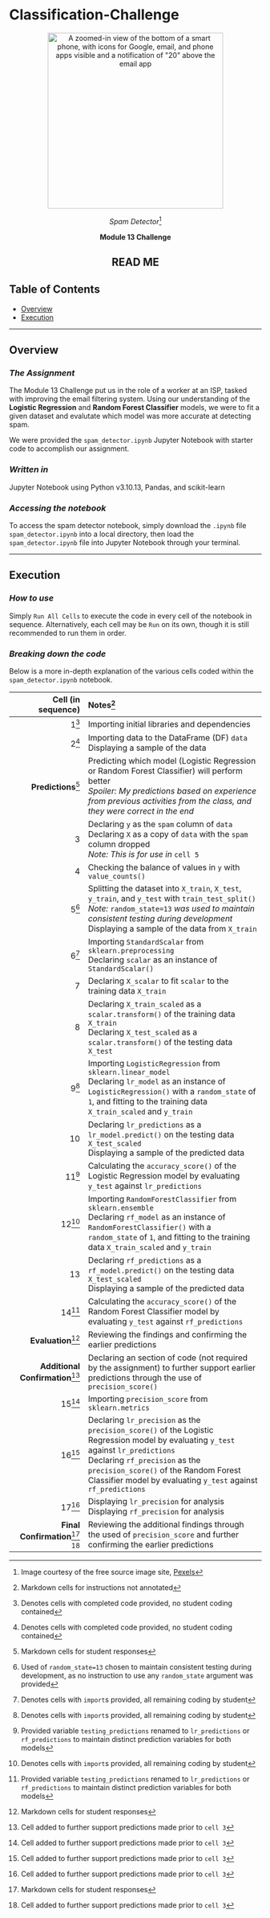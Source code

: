 # Classification-Challenge

<div align='center'>
    <img src='https://images.pexels.com/photos/193003/pexels-photo-193003.jpeg' height='350', title= 'A phone with a lot of unread email, which may or may not be spam (image courtesy of Pexels)' alt='A zoomed-in view of the bottom of a smart phone, with icons for Google, email, and phone apps visible and a notification of "20" above the email app' />

*Spam Detector*[^1]

**Module 13 Challenge**

## READ ME
</div>

## Table of Contents

* [Overview](#Overview)
* [Execution](#Execution)

---

## Overview

### *The Assignment*

The Module 13 Challenge put us in the role of a worker at an ISP, tasked with improving the email filtering system. Using our understanding of the **Logistic Regression** and **Random Forest Classifier** models, we were to fit a given dataset and evalutate which model was more accurate at detecting spam.

We were provided the `spam_detector.ipynb` Jupyter Notebook with starter code to accomplish our assignment.

### *Written in*

Jupyter Notebook using Python v3.10.13, Pandas, and scikit-learn

### *Accessing the notebook*

To access the spam detector notebook, simply download the `.ipynb` file `spam_detector.ipynb` into a local directory, then load the `spam_detector.ipynb` file into Jupyter Notebook through your terminal.

---

## Execution

### *How to use*

Simply `Run All Cells` to execute the code in every cell of the notebook in sequence. Alternatively, each cell may be `Run` on its own, though it is still recommended to run them in order.

### *Breaking down the code*

Below is a more in-depth explanation of the various cells coded within the `spam_detector.ipynb` notebook.

| Cell (in sequence) | Notes[^2] |
| ---: | :--- |
| 1[^3] | Importing initial libraries and dependencies |
| 2[^3] | Importing data to the DataFrame (DF) `data` <br> Displaying a sample of the data |
| **Predictions**[^4] | Predicting which model (Logistic Regression or Random Forest Classifier) will perform better <br> *Spoiler: My predictions based on experience from previous activities from the class, and they were correct in the end* |
| 3 | Declaring `y` as the `spam` column of `data` <br> Declaring `X` as a copy of `data` with the `spam` column dropped <br> *Note: This is for use in* `cell 5` |
| 4 | Checking the balance of values in `y` with `value_counts()` |
| 5[^5] | Splitting the dataset into `X_train`, `X_test`, `y_train`, and `y_test` with `train_test_split()` <br> *Note:* `random_state=13` *was used to maintain consistent testing during development* <br> Displaying a sample of the data from `X_train` |
| 6[^6] | Importing `StandardScalar` from `sklearn.preprocessing` <br> Declaring `scalar` as an instance of `StandardScalar()` |
| 7 | Declaring `X_scalar` to fit `scalar` to the training data `X_train` |
| 8 | Declaring `X_train_scaled` as a `scalar.transform()` of the training data `X_train` <br> Declaring `X_test_scaled` as a `scalar.transform()` of the testing data `X_test` |
| 9[^6] | Importing `LogisticRegression` from `sklearn.linear_model` <br> Declaring `lr_model` as an instance of `LogisticRegression()` with a `random_state` of `1`, and fitting to the training data `X_train_scaled` and `y_train` |
| 10 | Declaring `lr_predictions` as a `lr_model.predict()` on the testing data `X_test_scaled` <br> Displaying a sample of the predicted data |
| 11[^7] | Calculating the `accuracy_score()` of the Logistic Regression model by evaluating `y_test` against `lr_predictions` |
| 12[^6] | Importing `RandomForestClassifier` from `sklearn.ensemble` <br> Declaring `rf_model` as an instance of `RandomForestClassifier()` with a `random_state` of `1`, and fitting to the training data `X_train_scaled` and `y_train` |
| 13 | Declaring `rf_predictions` as a `rf_model.predict()` on the testing data `X_test_scaled` <br> Displaying a sample of the predicted data |
| 14[^7] | Calculating the `accuracy_score()` of the Random Forest Classifier model by evaluating `y_test` against `rf_predictions` |
| **Evaluation**[^4] | Reviewing the findings and confirming the earlier predictions |
| **Additional Confirmation**[^8] | Declaring an section of code (not required by the assignment) to further support earlier predictions through the use of `precision_score()` |
| 15[^8] | Importing `precision_score` from `sklearn.metrics` |
| 16[^8] | Declaring `lr_precision` as the `precision_score()` of the Logistic Regression model by evaluating `y_test` against `lr_predictions` <br> Declaring `rf_precision` as the `precision_score()` of the Random Forest Classifier model by evaluating `y_test` against `rf_predictions` |
| 17[^8] | Displaying `lr_precision` for analysis <br> Displaying `rf_precision` for analysis |
| **Final Confirmation**[^4] [^8] | Reviewing the additional findings through the used of `precision_score` and further confirming the earlier predictions |

[^1]: Image courtesy of the free source image site, <a href='https://www.pexels.com/photo/black-and-gray-digital-device-193003/' title='Link to Pexels listing for image'>Pexels</a>

[^2]: Markdown cells for instructions not annotated

[^3]: Denotes cells with completed code provided, no student coding contained

[^4]: Markdown cells for student responses

[^5]: Used of `random_state=13` chosen to maintain consistent testing during development, as no instruction to use any `random_state` argument was provided

[^6]: Denotes cells with `import`s provided, all remaining coding by student

[^7]: Provided variable `testing_predictions` renamed to `lr_predictions` or `rf_predictions` to maintain distinct prediction variables for both models

[^8]: Cell added to further support predictions made prior to `cell 3`